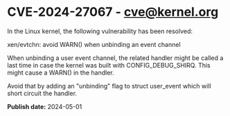 # CVE-2024-27067 - cve@kernel.org

In the Linux kernel, the following vulnerability has been resolved:

xen/evtchn: avoid WARN() when unbinding an event channel

When unbinding a user event channel, the related handler might be
called a last time in case the kernel was built with
CONFIG_DEBUG_SHIRQ. This might cause a WARN() in the handler.

Avoid that by adding an "unbinding" flag to struct user_event which
will short circuit the handler.

**Publish date:** 2024-05-01
